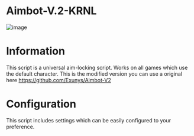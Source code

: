 # Aimbot-V.2-KRNL
![image](https://user-images.githubusercontent.com/83071353/198825626-0e56ed9d-25b4-46f9-9b5b-aeda6a1b99ef.png)

# Information
This script is a universal aim-locking script. Works on all games which use the default character. This is the modified version you can use a original here https://github.com/Exunys/Aimbot-V2

# Configuration
This script includes settings which can be easily configured to your preference.
